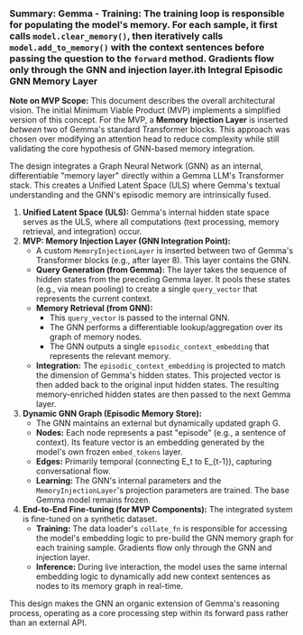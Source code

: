 ### **Summary: Gemma -   **Training:** The training loop is responsible for populating the model's memory. For each sample, it first calls `model.clear_memory()`, then iteratively calls `model.add_to_memory()` with the context sentences before passing the question to the `forward` method. Gradients flow only through the GNN and injection layer.ith Integral Episodic GNN Memory Layer**

**Note on MVP Scope:** This document describes the overall architectural vision. The initial Minimum Viable Product (MVP) implements a simplified version of this concept. For the MVP, a **Memory Injection Layer** is inserted *between* two of Gemma's standard Transformer blocks. This approach was chosen over modifying an attention head to reduce complexity while still validating the core hypothesis of GNN-based memory integration.

The design integrates a Graph Neural Network (GNN) as an internal, differentiable "memory layer" directly within a Gemma LLM's Transformer stack. This creates a Unified Latent Space (ULS) where Gemma's textual understanding and the GNN's episodic memory are intrinsically fused.

1.  **Unified Latent Space (ULS):** Gemma's internal hidden state space serves as the ULS, where all computations (text processing, memory retrieval, and integration) occur.
2.  **MVP: Memory Injection Layer (GNN Integration Point):**
    *   A custom `MemoryInjectionLayer` is inserted between two of Gemma's Transformer blocks (e.g., after layer 8). This layer contains the GNN.
    *   **Query Generation (from Gemma):** The layer takes the sequence of hidden states from the preceding Gemma layer. It pools these states (e.g., via mean pooling) to create a single `query_vector` that represents the current context.
    *   **Memory Retrieval (from GNN):**
        *   This `query_vector` is passed to the internal GNN.
        *   The GNN performs a differentiable lookup/aggregation over its graph of memory nodes.
        *   The GNN outputs a single `episodic_context_embedding` that represents the relevant memory.
    *   **Integration:** The `episodic_context_embedding` is projected to match the dimension of Gemma's hidden states. This projected vector is then added back to the original input hidden states. The resulting memory-enriched hidden states are then passed to the next Gemma layer.
3.  **Dynamic GNN Graph (Episodic Memory Store):**
    *   The GNN maintains an external but dynamically updated graph G.
    *   **Nodes:** Each node represents a past "episode" (e.g., a sentence of context). Its feature vector is an embedding generated by the model's own frozen `embed_tokens` layer.
    *   **Edges:** Primarily temporal (connecting E_t to E_{t-1}), capturing conversational flow.
    *   **Learning:** The GNN's internal parameters and the `MemoryInjectionLayer`'s projection parameters are trained. The base Gemma model remains frozen.
4.  **End-to-End Fine-tuning (for MVP Components):** The integrated system is fine-tuned on a synthetic dataset.
    *   **Training:** The data loader's `collate_fn` is responsible for accessing the model's embedding logic to pre-build the GNN memory graph for each training sample. Gradients flow only through the GNN and injection layer.
    *   **Inference:** During live interaction, the model uses the same internal embedding logic to dynamically add new context sentences as nodes to its memory graph in real-time.

This design makes the GNN an organic extension of Gemma's reasoning process, operating as a core processing step within its forward pass rather than an external API.